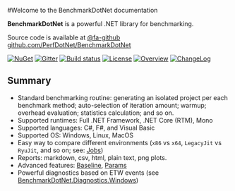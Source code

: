 #Welcome to the BenchmarkDotNet documentation

**BenchmarkDotNet** is a powerful .NET library for benchmarking. 

Source code is available at [@fa-github github.com/PerfDotNet/BenchmarkDotNet](https://github.com/PerfDotNet/BenchmarkDotNet)

[![NuGet](https://img.shields.io/nuget/v/BenchmarkDotNet.svg)](https://www.nuget.org/packages/BenchmarkDotNet/) [![Gitter](https://img.shields.io/gitter/room/PerfDotNet/BenchmarkDotNet.svg)](https://gitter.im/PerfDotNet/BenchmarkDotNet) [![Build status](https://img.shields.io/appveyor/ci/perfdotnet/benchmarkdotnet/master.svg?label=appveyor)](https://ci.appveyor.com/project/PerfDotNet/benchmarkdotnet/branch/master) [![License](https://img.shields.io/badge/license-MIT-blue.svg)](LICENSE.md) [![Overview](https://img.shields.io/badge/docs-Overview-green.svg?style=flat)](https://perfdotnet.github.io/BenchmarkDotNet/Overview.htm) [![ChangeLog](https://img.shields.io/badge/docs-ChangeLog-green.svg?style=flat)](https://github.com/PerfDotNet/BenchmarkDotNet/wiki/ChangeLog)

## Summary

* Standard benchmarking routine: generating an isolated project per each benchmark method; auto-selection of iteration amount; warmup; overhead evaluation; statistics calculation; and so on.
* Supported runtimes: Full .NET Framework, .NET Core (RTM), Mono
* Supported languages: C#, F#, and Visual Basic
* Supported OS: Windows, Linux, MacOS
* Easy way to compare different environments (`x86` vs `x64`, `LegacyJit` vs `RyuJit`, and so on; see: [Jobs](https://perfdotnet.github.io/BenchmarkDotNet/Configs/Jobs.htm))
* Reports: markdown, csv, html, plain text, png plots.
* Advanced features: [Baseline](https://perfdotnet.github.io/BenchmarkDotNet/Advanced/Baseline.htm), [Params](https://perfdotnet.github.io/BenchmarkDotNet/Advanced/Params.htm)
* Powerful diagnostics based on ETW events (see [BenchmarkDotNet.Diagnostics.Windows](https://www.nuget.org/packages/BenchmarkDotNet.Diagnostics.Windows/))